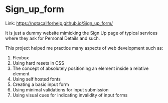 # Sign_up_form

Link: https://notacallforhelp.github.io/Sign_up_form/

It is just a dummy website mimicking the Sign Up page of typical services
where they ask for Personal Details and such.

This project helped me practice many aspects of web development such as:
1. Flexbox
2. Using hard resets in CSS
3. The concept of absolutely positioning an element inside a relative element
4. Using self hosted fonts
5. Creating a basic input form
6. Using minimal validations for input submission
7. Using visual cues for indicating invalidity of input forms